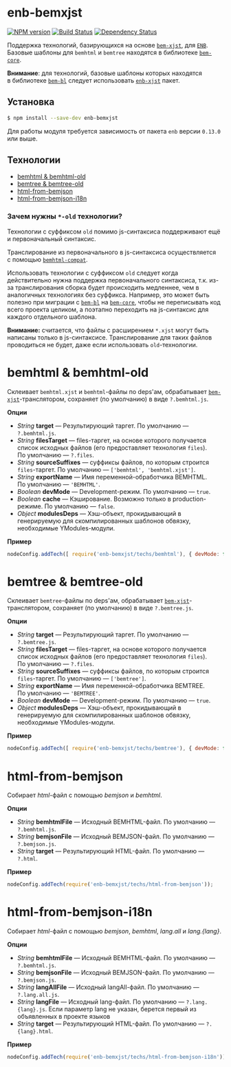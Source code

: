 enb-bemxjst
===========

[![NPM version](https://badge.fury.io/js/enb-bemxjst.svg)](http://badge.fury.io/js/enb-bemxjst) [![Build Status](https://travis-ci.org/enb-make/enb-bemxjst.svg?branch=master)](https://travis-ci.org/enb-make/enb-bemxjst) [![Dependency Status](https://david-dm.org/enb-make/enb-bemxjst.svg)](https://david-dm.org/enb-make/enb-bemxjst)

Поддержка технологий, базирующихся на&nbsp;основе [`bem-xjst`](https://github.com/bem/bem-xjst), для [`ENB`](https://github.com/enb-make/enb.git).
Базовые шаблоны для `bemhtml` и&nbsp;`bemtree` находятся в&nbsp;библиотеке [`bem-core`](https://github.com/bem/bem-core.git).

**Внимание**: для технологий, базовые шаблоны которых находятся в&nbsp;библиотеке [`bem-bl`](https://github.com/bem/bem-bl.git) следует использовать [`enb-xjst`](https://github.com/enb-make/enb-xjst) пакет.

Установка
---------
```sh
$ npm install --save-dev enb-bemxjst
```

Для работы модуля требуется зависимость от пакета `enb` версии `0.13.0` или выше.

Технологии
----------

* [bemhtml & bemhtml-old](#bemhtml--bemhtml-old)
* [bemtree & bemtree-old](#bemtree--bemtree-old)
* [html-from-bemjson](#html-from-bemjson)
* [html-from-bemjson-i18n](#html-from-bemjson-i18n)

### Зачем нужны `*-old` технологии?
Технологии с&nbsp;суффиксом `old` помимо js-синтаксиса поддерживают ещё и первоначальный синтаксис.

Транслирование из&nbsp;первоначального в&nbsp;js-синтаксиса осуществляется с&nbsp;помощью [`bemhtml-compat`](https://github.com/bem/bemhtml-compat).

Использовать технологии с&nbsp;суффиксом `old` следует когда действительно нужна поддержка первоначального синтаксиса, т.к. из-за транслирования сборка будет происходить медленнее, чем в аналогичных технологиях без суффикса.
Например, это может быть полезно при миграции c&nbsp;[`bem-bl`](https://github.com/bem/bem-bl.git) на [`bem-core`](https://github.com/bem/bem-core), чтобы не переписывать код всего проекта целиком, а поэтапно переходить на js-синтаксис для каждого отдельного шаблона.

**Внимание:** считается, что файлы с&nbsp;расширением `*.xjst` могут быть написаны только в js-синтаксисе.
Транслирование для таких файлов проводиться не&nbsp;будет, даже если использовать `old`-технологии.

bemhtml & bemhtml-old
=====================

Склеивает `bemhtml.xjst` и&nbsp;`bemhtml`-файлы по&nbsp;deps'ам, обрабатывает [`bem-xjst`](https://github.com/bem/bem-xjst)-транслятором, сохраняет (по&nbsp;умолчанию) в&nbsp;виде `?.bemhtml.js`.

**Опции**

* *String* **target**&nbsp;— Результирующий таргет. По&nbsp;умолчанию&nbsp;— `?.bemhtml.js`.
* *String* **filesTarget**&nbsp;— files-таргет, на&nbsp;основе которого получается список исходных файлов (его предоставляет технология `files`). По&nbsp;умолчанию&nbsp;— `?.files`.
* *String* **sourceSuffixes** — суффиксы файлов, по которым строится `files`-таргет. По умолчанию — `['bemhtml', 'bemhtml.xjst']`.
* *String* **exportName**&nbsp;— Имя переменной-обработчика BEMHTML. По&nbsp;умолчанию&nbsp;— `'BEMHTML'`.
* *Boolean* **devMode**&nbsp;— Development-режим. По&nbsp;умолчанию&nbsp;— `true`.
* *Boolean* **cache**&nbsp;— Кэширование. Возможно только в&nbsp;production-режиме. По&nbsp;умолчанию&nbsp;— `false`.
* *Object* **modulesDeps** — Хэш-объект, прокидывающий в генерируемую для скомпилированных шаблонов обвязку, необходимые YModules-модули.

**Пример**

```javascript
nodeConfig.addTech([ require('enb-bemxjst/techs/bemhtml'), { devMode: false } ]);
```

bemtree & bemtree-old
=====================

Склеивает `bemtree`-файлы по&nbsp;deps'ам, обрабатывает [`bem-xjst`](https://github.com/bem/bem-xjst)-транслятором, сохраняет (по&nbsp;умолчанию) в&nbsp;виде `?.bemtree.js`.

**Опции**

* *String* **target**&nbsp;— Результирующий таргет. По&nbsp;умолчанию&nbsp;— `?.bemtree.js`.
* *String* **filesTarget**&nbsp;— files-таргет, на&nbsp;основе которого получается список исходных файлов (его предоставляет технология `files`). По&nbsp;умолчанию&nbsp;— `?.files`.
* *String* **sourceSuffixes** — суффиксы файлов, по которым строится `files`-таргет. По умолчанию — `['bemtree']`.
* *String* **exportName**&nbsp;— Имя переменной-обработчика BEMTREE. По&nbsp;умолчанию&nbsp;— `'BEMTREE'`.
* *Boolean* **devMode**&nbsp;— Development-режим. По&nbsp;умолчанию&nbsp;— `true`.
* *Object* **modulesDeps** — Хэш-объект, прокидывающий в генерируемую для скомпилированных шаблонов обвязку, необходимые YModules-модули.

**Пример**

```javascript
nodeConfig.addTech([ require('enb-bemxjst/techs/bemtree'), { devMode: false } ]);
```

html-from-bemjson
=================

Собирает *html*-файл с помощью *bemjson* и *bemhtml*.

**Опции**

* *String* **bemhtmlFile** — Исходный BEMHTML-файл. По умолчанию — `?.bemhtml.js`.
* *String* **bemjsonFile** — Исходный BEMJSON-файл. По умолчанию — `?.bemjson.js`.
* *String* **target** — Результирующий HTML-файл. По умолчанию — `?.html`.

**Пример**

```javascript
nodeConfig.addTech(require('enb-bemxjst/techs/html-from-bemjson'));
```

html-from-bemjson-i18n
======================

Собирает *html*-файл с помощью *bemjson*, *bemhtml*, *lang.all* и *lang.{lang}*.

**Опции**

* *String* **bemhtmlFile** — Исходный BEMHTML-файл. По умолчанию — `?.bemhtml.js`.
* *String* **bemjsonFile** — Исходный BEMJSON-файл. По умолчанию — `?.bemjson.js`.
* *String* **langAllFile** — Исходный langAll-файл. По умолчанию — `?.lang.all.js`.
* *String* **langFile** — Исходный lang-файл. По умолчанию — `?.lang.{lang}.js`. Если параметр lang не указан, берется первый из объявленных в проекте языков
* *String* **target** — Результирующий HTML-файл. По умолчанию — `?.{lang}.html`.

**Пример**

```javascript
nodeConfig.addTech(require('enb-bemxjst/techs/html-from-bemjson-i18n'));
```

